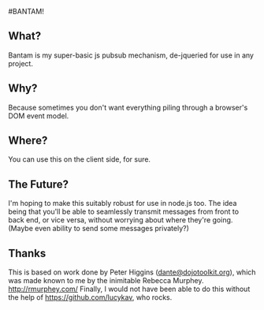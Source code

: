 #BANTAM!

## What?
Bantam is my super-basic js pubsub mechanism, de-jqueried for use in any project.

## Why?
Because sometimes you don't want everything piling through a browser's DOM event model.

## Where?
You can use this on the client side, for sure.

## The Future?
I'm hoping to make this suitably robust for use in node.js too. The idea being that you'll be able to seamlessly transmit messages from front to back end, or vice versa, without worrying about where they're going. (Maybe even ability to send some messages privately?)

## Thanks
This is based on work done by Peter Higgins (dante@dojotoolkit.org), which was made known to me by the inimitable Rebecca Murphey. http://rmurphey.com/
Finally, I would not have been able to do this without the help of https://github.com/lucykav, who rocks.




